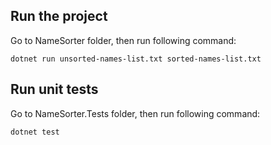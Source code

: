 ## Run the project
Go to NameSorter folder, then run following command:

`dotnet run unsorted-names-list.txt sorted-names-list.txt`



## Run unit tests
Go to NameSorter.Tests folder, then run following command:

`dotnet test`